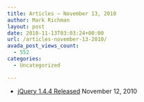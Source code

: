 ```yaml
---
title: Articles – November 13, 2010
author: Mark Richman
layout: post
date: 2010-11-13T03:03:24+00:00
url: /articles-november-13-2010/
avada_post_views_count:
  - 552
categories:
  - Uncategorized

---
```

  * [jQuery 1.4.4 Released][1]
November 12, 2010 </ul>

 [1]: http://feedproxy.google.com/~r/jquery/~3/XedZFz9MGlU/